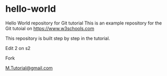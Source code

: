 # hello-world
Hello World repository for Git tutorial
This is an example repository for the Git tutoial on https://www.w3schools.com

This repository is built step by step in the tutorial.

Edit
2
on s2

Fork

M.Tutorial@gmail.com